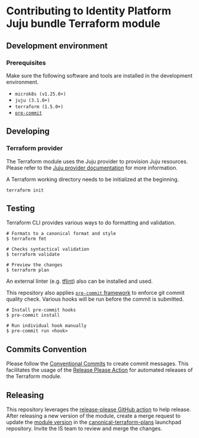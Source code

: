 # Contributing to Identity Platform Juju bundle Terraform module

## Development environment

### Prerequisites

Make sure the following software and tools are installed in the development
environment.

- `microk8s (v1.25.0+)`
- `juju (3.1.0+)`
- `terraform (1.5.0+)`
- [`pre-commit`](https://pre-commit.com/)

## Developing

### Terraform provider

The Terraform module uses the Juju provider to provision Juju resources.
Please refer to
the [Juju provider documentation](https://registry.terraform.io/providers/juju/juju/latest/docs)
for more information.

A Terraform working directory needs to be initialized at the beginning.

```shell
terraform init
```

## Testing

Terraform CLI provides various ways to do formatting and validation.

```shell
# Formats to a canonical format and style
$ terraform fmt

# Checks syntactical validation
$ terraform validate

# Preview the changes
$ terraform plan
```

An external linter (e.g. [tflint](https://github.com/terraform-linters/tflint))
also can be installed and used.

This repository also applies [`pre-commit` framework](https://pre-commit.com/)
to enforce git commit quality check. Various hooks will be run before the commit
is submitted.

```shell
# Install pre-commit hooks
$ pre-commit install

# Run individual hook manually
$ pre-commit run <hook>
```

## Commits Convention

Please follow
the [Conventional Commits](https://www.conventionalcommits.org/en/v1.0.0/) to
create commit messages. This facilitates the usage of the
[Release Please Action](https://github.com/google-github-actions/release-please-action)
for automated releases of the Terraform module.

## Releasing

This repository leverages
the [release-please GitHub action](https://github.com/google-github-actions/release-please-action)
to help release. After releasing a new version of the module, create a merge
request to update
the [module version](https://git.launchpad.net/canonical-terraform-plans/tree/identity/environments/staging/main.tf#n2)
in
the [canonical-terraform-plans](https://launchpad.net/canonical-terraform-plans)
launchpad repository. Invite the IS team to review and merge the changes.
